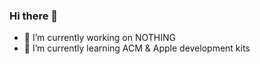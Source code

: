 ### Hi there 👋

- 🔭 I’m currently working on NOTHING
- 🌱 I’m currently learning ACM & Apple development kits
<!-- - 👯 I’m looking to collaborate on ... -->
<!-- - 🤔 I’m looking for help with ... -->
<!-- - 💬 Ask me about ... -->
<!-- - 📫 How to reach me: ... -->
<!-- - 😄 Pronouns: ... -->
<!-- - ⚡ Fun fact: ... -->
